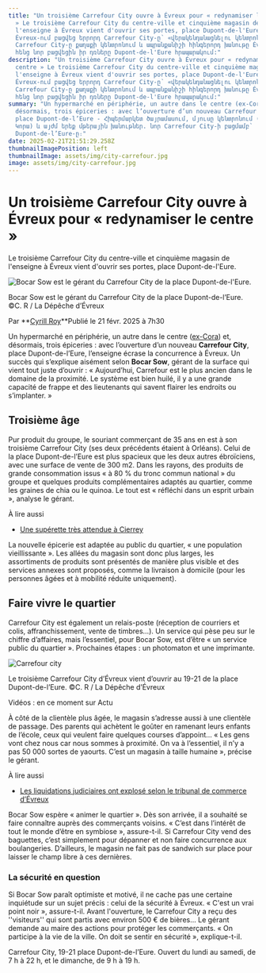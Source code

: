```yaml
---
title: "Un troisième Carrefour City ouvre à Évreux pour « redynamiser le centre
  » Le troisième Carrefour City du centre-ville et cinquième magasin de
  l'enseigne à Évreux vient d'ouvrir ses portes, place Dupont-de-l'Eure. -
  Évreux-ում բացվեց երրորդ Carrefour City-ը՝ «վերակենդանացնելու կենտրոնը» Երրորդ
  Carrefour City-ը քաղաքի կենտրոնում և ապրանքանիշի հինգերորդ խանութը Évreux-ում
  հենց նոր բացվեցին իր դռները Dupont-de-l'Eure հրապարակում:"
description: "Un troisième Carrefour City ouvre à Évreux pour « redynamiser le
  centre » Le troisième Carrefour City du centre-ville et cinquième magasin de
  l'enseigne à Évreux vient d'ouvrir ses portes, place Dupont-de-l'Eure. -
  Évreux-ում բացվեց երրորդ Carrefour City-ը՝ «վերակենդանացնելու կենտրոնը» Երրորդ
  Carrefour City-ը քաղաքի կենտրոնում և ապրանքանիշի հինգերորդ խանութը Évreux-ում
  հենց նոր բացվեցին իր դռները Dupont-de-l'Eure հրապարակում:"
summary: "Un hypermarché en périphérie, un autre dans le centre (ex-Cora) et,
  désormais, trois épiceries : avec l’ouverture d’un nouveau Carrefour City,
  place Dupont-de-l’Eure - Հիպերմարկետ ծայրամասում, մյուսը կենտրոնում (նախկին
  Կորա) և այժմ երեք մթերային խանութներ. նոր Carrefour City-ի բացմամբ՝
  Dupont-de-l’Eure-ը։"
date: 2025-02-21T21:51:29.258Z
thumbnailImagePosition: left
thumbnailImage: assets/img/city-carrefour.jpg
image: assets/img/city-carrefour.jpg
---
```

<!--StartFragment-->

# Un troisième Carrefour City ouvre à Évreux pour « redynamiser le centre »

Le troisième Carrefour City du centre-ville et cinquième magasin de l'enseigne à Évreux vient d'ouvrir ses portes, place Dupont-de-l'Eure.

![Bocar Sow est le gérant du Carrefour City de la place Dupont-de-l'Eure.](https://static.actu.fr/uploads/2025/02/cad862ea0ea76bed862ea0ea7e2e86v-960x640.jpg)

Bocar Sow est le gérant du Carrefour City de la place Dupont-de-l’Eure. ©C. R / La Dépêche d’Évreux

Par **[Cyrill Roy](https://actu.fr/auteur/cyrill-roy "Consulter tous les articles de Cyrill Roy")**Publié le 21 févr. 2025 à 7h30

Un hypermarché en périphérie, un autre dans le centre ([ex-Cora](https://actu.fr/normandie/evreux_27229/normandie-le-passage-en-location-gerance-de-plusieurs-magasins-carrefour-inquiete-la-cftc_62103340.html)) et, désormais, trois épiceries : avec l’ouverture d’un nouveau **Carrefour City**, place Dupont-de-l’Eure, l’enseigne écrase la concurrence à Évreux. Un succès qui s’explique aisément selon **Bocar Sow**, gérant de la surface qui vient tout juste d’ouvrir : « Aujourd’hui, Carrefour est le plus ancien dans le domaine de la proximité. Le système est bien huilé, il y a une grande capacité de frappe et des lieutenants qui savent flairer les endroits ou s’implanter. »

## Troisième âge

Pur produit du groupe, le souriant commerçant de 35 ans en est à son troisième Carrefour City (ses deux précédents étaient à Orléans). Celui de la place Dupont-de-l’Eure est plus spacieux que les deux autres ébroïciens, avec une surface de vente de 300 m2. Dans les rayons, des produits de grande consommation issus « à 80 % du tronc commun national » du groupe et quelques produits complémentaires adaptés au quartier, comme les graines de chia ou le quinoa. Le tout est « réfléchi dans un esprit urbain », analyse le gérant.

À lire aussi

* [Une supérette très attendue à Cierrey](https://actu.fr/normandie/cierrey_27158/une-superette-tres-attendue-a-cierrey_62195567.html)

La nouvelle épicerie est adaptée au public du quartier, « une population vieillissante ». Les allées du magasin sont donc plus larges, les assortiments de produits sont présentés de manière plus visible et des services annexes sont proposés, comme la livraison à domicile (pour les personnes âgées et à mobilité réduite uniquement).

## Faire vivre le quartier

Carrefour City est également un relais-poste (réception de courriers et colis, affranchissement, vente de timbres…). Un service qui pèse peu sur le chiffre d’affaires, mais l’essentiel, pour Bocar Sow, est d’être « un service public du quartier ». Prochaines étapes : un photomaton et une imprimante.

![Carrefour city](https://static.actu.fr/uploads/2025/02/b2ca5bdd3fa76f6ca5bdd3fa7faca5v-960x640.jpg)

Le troisième Carrefour City d’Évreux vient d’ouvrir au 19-21 de la place Dupont-de-l’Eure. ©C. R / La Dépêche d’Évreux

Vidéos : en ce moment sur Actu

À côté de la clientèle plus âgée, le magasin s’adresse aussi à une clientèle de passage. Des parents qui achètent le goûter en ramenant leurs enfants de l’école, ceux qui veulent faire quelques courses d’appoint… « Les gens vont chez nous car nous sommes à proximité. On va à l’essentiel, il n’y a pas 50 000 sortes de yaourts. C’est un magasin à taille humaine », précise le gérant.

À lire aussi

* [Les liquidations judiciaires ont explosé selon le tribunal de commerce d’Évreux](https://actu.fr/normandie/evreux_27229/les-liquidations-judiciaires-ont-explose-selon-le-tribunal-de-commerce-devreux_62161921.html)

Bocar Sow espère « animer le quartier ». Dès son arrivée, il a souhaité se faire connaître auprès des commerçants voisins. « C’est dans l’intérêt de tout le monde d’être en symbiose », assure-t-il. Si Carrefour City vend des baguettes, c’est simplement pour dépanner et non faire concurrence aux boulangeries. D’ailleurs, le magasin ne fait pas de sandwich sur place pour laisser le champ libre à ces dernières.

### La sécurité en question

Si Bocar Sow paraît optimiste et motivé, il ne cache pas une certaine inquiétude sur un sujet précis : celui de la sécurité à Évreux. « C'est un vrai point noir », assure-t-il. Avant l'ouverture, le Carrefour City a reçu des ''visiteurs'' qui sont partis avec environ 500 € de bières... Le gérant demande au maire des actions pour protéger les commerçants. « On participe à la vie de la ville. On doit se sentir en sécurité », explique-t-il.

Carrefour City, 19-21 place Dupont-de-l’Eure. Ouvert du lundi au samedi, de 7 h à 22 h, et le dimanche, de 9 h à 19 h.

<!--EndFragment-->